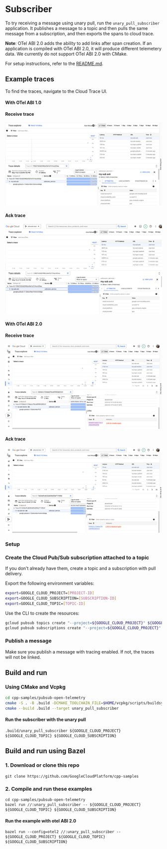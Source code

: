 # Subscriber

To try receiving a message using unary pull, run the `unary_pull_subscriber`
application. It publishes a message to a topic and then pulls the same message
from a subscription, and then exports the spans to cloud trace.

**Note**: OTel ABI 2.0 adds the ability to add links after span creation. If an
application is compiled with OTel ABI 2.0, it will produce different telemetery
data. We currently do not support OTel ABI 2.0 with CMake.

For setup instructions, refer to the [README.md](README.md).

## Example traces

To find the traces, navigate to the Cloud Trace UI.

#### With OTel ABI 1.0

#### Receive trace

![Screenshot of the receive span in the Cloud Trace UI.](assets/unary_receive_span.png)

#### Ack trace

![Screenshot of the ack span in the Cloud Trace UI.](assets/unary_ack_span.png)

#### With OTel ABI 2.0

#### Receive trace

![Screenshot of the receive span in the Cloud Trace UI.](assets/otel2/unary_receive_span.png)

#### Ack trace

![Screenshot of the ack span in the Cloud Trace UI.](assets/otel2/unary_ack_span.png)

### Setup

### Create the Cloud Pub/Sub subscription attached to a topic

If you don't already have them, create a topic and a subscription with pull
delivery.

Export the following environment variables:

```sh
export=GOOGLE_CLOUD_PROJECT=[PROJECT-ID]
export=GOOGLE_CLOUD_SUBSCRIPTION=[SUBSCRIPTION-ID]
export=GOOGLE_CLOUD_TOPIC=[TOPIC-ID]
```

Use the CLI to create the resources:

```sh
gcloud pubsub topics create "--project=${GOOGLE_CLOUD_PROJECT}" ${GOOGLE_CLOUD_TOPIC}
gcloud pubsub subscriptions create "--project=${GOOGLE_CLOUD_PROJECT}" "--topic=${GOOGLE_CLOUD_TOPIC}" ${GOOGLE_CLOUD_SUBSCRIPTION}
```

### Publish a message

Make sure you publish a message with tracing enabled. If not, the traces will
not be linked.

## Build and run

### Using CMake and Vcpkg

```sh
cd cpp-samples/pubsub-open-telemetry
cmake -S . -B .build -DCMAKE_TOOLCHAIN_FILE=$HOME/vcpkg/scripts/buildsystems/vcpkg.cmake -G Ninja
cmake --build .build --target unary_pull_subscriber
```

#### Run the subscriber with the unary pull

```shell
.build/unary_pull_subscriber ${GOOGLE_CLOUD_PROJECT} ${GOOGLE_CLOUD_TOPIC} ${GOOGLE_CLOUD_SUBSCRIPTION}
```

## Build and run using Bazel

### 1. Download or clone this repo

```shell
git clone https://github.com/GoogleCloudPlatform/cpp-samples
```

### 2. Compile and run these examples

```shell
cd cpp-samples/pubsub-open-telemetry
bazel run //:unary_pull_subscriber -- ${GOOGLE_CLOUD_PROJECT} ${GOOGLE_CLOUD_TOPIC} ${GOOGLE_CLOUD_SUBSCRIPTION}
```

#### Run the example with otel ABI 2.0

```shell
bazel run --config=otel2 //:unary_pull_subscriber -- ${GOOGLE_CLOUD_PROJECT} ${GOOGLE_CLOUD_TOPIC} ${GOOGLE_CLOUD_SUBSCRIPTION}
```
